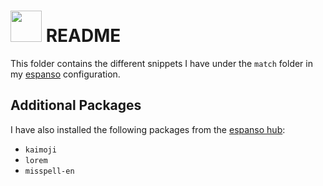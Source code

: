 <h1><a href="https://espanso.org/"><img src="https://espanso.org/img/logo.png" height=50 width=auto style="margin-bottom:-12px;"></a> README</h1>

This folder contains the different snippets I have under the `match` folder 
in my [espanso](https://espanso.org/) configuration.

## Additional Packages

I have also installed the following packages from the [espanso hub]:
- `kaimoji`
- `lorem`
- `misspell-en`

[espanso hub]: https://hub.espanso.org/


